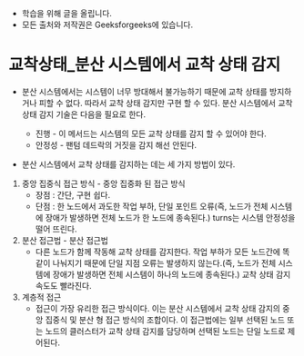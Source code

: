 - 학습을 위해 글을 올립니다.
- 모든 출처와 저작권은 Geeksforgeeks에 있습니다.

[^출처]: https://www.geeksforgeeks.org/



# 교착상태_분산 시스템에서 교착 상태 감지

- 분산 시스템에서는 시스템이 너무 방대해서 불가능하기 때문에 교착 상태를 방지하거나 피할 수 없다. 따라서 교착 상태 감지만 구현 할 수 있다.  분산 시스템에서 교착 상태 감지 기술은 다음을 필요로 한다.
  - 진행 - 이 메서드는 시스템의 모든 교착 상태를 감지 할 수 있어야 한다.
  - 안정성 - 팬텀 데드락의 거짓을 감지 해선 안된다.

- 분산 시스템에서 교착 상태를 감지하는 데는 세 가지 방법이 있다.

1. 중앙 집중식 접근 방식 - 중앙 집중화 된 접근 방식
   - 장점 : 간단, 구현 쉽다.
   - 단점 : 한 노드에서 과도한 작업 부하, 단일 포인트 오류(즉, 노드가 전체 시스템에 장애가 발생하면 전체 노드가 한 노드에 종속된다.) turns는 시스템 안정성을 떨어 뜨린다.
2. 분산 접근법 - 분산 접근법
   - 다른 노드가 함께 작동해 교착 상태를 감지한다. 작업 부하가 모든 노드간에 똑같이 나눠지기 때문에 단일 지점 오류는 발생하지 않는다.(즉, 노드가 전체 시스템에 장애가 발생하면 전체 시스템이 하나의 노드에 종속된다.) 교착 상태 감지 속도도 빨라진다.
3. 계층적 접근
   - 접근이 가장 유리한 접근 방식이다. 이는 분산 시스템에서 교착 상태 감지의 중앙 집중식 및 분산 형 접근 방식의 조합이다. 이 접근법에는 일부 선택된 노드 또는 노드의 클러스터가 교착 상태 감지를 담당하며 선택된 노드는 단일 노드로 제어된다.